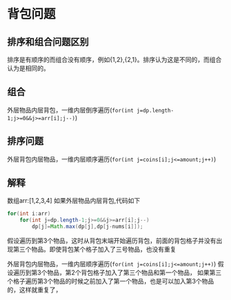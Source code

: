 # 背包问题
## 排序和组合问题区别
排序是有顺序的而组合没有顺序，例如{1,2},{2,1}。排序认为这是不同的，而组合认为是相同的。
## 组合
外层物品内层背包，一维内层倒序遍历(`for(int j=dp.length-1;j>=0&&j>=arr[i];j--)`)
## 排序问题
外层背包内层物品，一维内层顺序遍历(`for(int j=coins[i];j<=amount;j++)`)
## 解释
数组arr:[1,2,3,4]
如果外层物品内层背包,代码如下
``` java
for(int i:arr)
    for(int j=dp.length-1;j>=0&&j>=arr[i];j--)
        dp[j]=Math.max(dp[j],dp[j-nums[i]]);
```
假设遍历到第3个物品，这时从背包末端开始遍历背包，前面的背包格子并没有出现第三个物品。即使背包某个格子加入了三号物品，也没有重复


外层背包内层物品，一维内层顺序遍历(`for(int j=coins[i];j<=amount;j++)`)
假设遍历到第3个物品，第2个背包格子加入了第三个物品和第一个物品，
如果第三个格子遍历第3个物品的时候之前加入了第一个物品，也是可以加入第3个物品的，这样就重复了，
